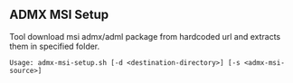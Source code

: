 ## ADMX MSI Setup

Tool download msi admx/adml package from hardcoded url and extracts them in specified folder.

```
Usage: admx-msi-setup.sh [-d <destination-directory>] [-s <admx-msi-source>]
```
